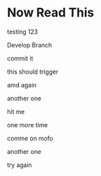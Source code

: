 # Now Read This

testing 123

Develop Branch

commit it

this should trigger

amd again

another one

hit me

one more time

comme on mofo

another one

try again
